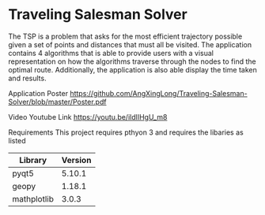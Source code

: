 # Traveling Salesman Solver

The TSP is a problem that asks for the most efficient trajectory possible given a set of points and distances that must all be visited. The application contains 4 algorithms that is able to provide users with a visual representation on how the algorithms traverse through the nodes to find the optimal route. Additionally, the application is also able display the time taken and results.

Application Poster
https://github.com/AngXingLong/Traveling-Salesman-Solver/blob/master/Poster.pdf

Video Youtube Link
https://youtu.be/ildlIHgU_m8


Requirements
This project requires pthyon 3 and requires the libaries as listed

| Library | Version |
| --- | --- |
| pyqt5 | 5.10.1 |
| geopy | 1.18.1 |
| mathplotlib | 3.0.3 |
